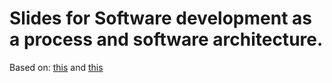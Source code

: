 # Slides for Software development as a process and software architecture.
Based on: [this](https://carpentries-incubator.github.io/python-intermediate-development/30-section3-intro/index.html) and [this](https://carpentries-incubator.github.io/python-intermediate-development/32-software-architecture-design/index.html)
